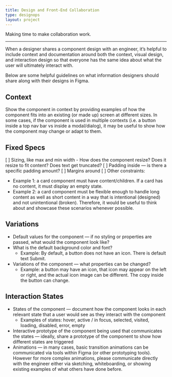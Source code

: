 ```yaml
---
title: Design and Front-End Collaboration
type: designops
layout: project
---
```


Making time to make collaboration work.

---

When a designer shares a component design with an engineer, it’s helpful to include context and documentation around both the context, visual design, and interaction design so that everyone has the same idea about what the user will ultimately interact with.

Below are some helpful guidelines on what information designers should share along with their designs in Figma.

## Context
Show the component in context by providing examples of how the component fits into an existing (or made up) screen at different sizes. In some cases, if the component is used in multiple contexts (i.e. a button inside a top nav bar vs inside a modal/dialog), it may be useful to show how the component may change or adapt to them.

##  Fixed Specs
[ ] Sizing, like max and min width - How does the component resize? Does it resize to fit content? Does text get truncated?
[ ] Padding inside — is there a specific padding amount?
[ ] Margins around
[ ] Other constraints:
  - Example 1: a card component must have content/children. If a card has no content, it must display an empty state.
  - Example 2: a card component must be flexible enough to handle long content as well as short content in a way that is intentional (designed) and not unintentional (broken). Therefore, it would be useful to think about and showcase these scenarios whenever possible.

## Variations
- Default values for the component — if no styling or properties are passed, what would the component look like?
- What is the default background color and font?
  - Example: By default, a button does not have an icon. There is default text Submit.
- Variations of the component  — what properties can be changed?
  - Example: a button may have an icon, that icon may appear on the left or right, and the actual icon image can be different. The copy inside the button can change.

## Interaction States
- States of the component — document how the component looks in each relevant state that a user would see as they interact with the component
  - Examples of states: hover, active / in focus, selected, visited, loading, disabled, error, empty
- Interactive prototype of the component being used that communicates the states — ideally, share a prototype of the component to show how different states are triggered
- Animations — in many cases, basic transition animations can be communicated via tools within Figma (or other prototyping tools). However for more complex animations, please communicate directly with the engineer either via sketching, whiteboarding, or showing existing examples of what others have done before.
